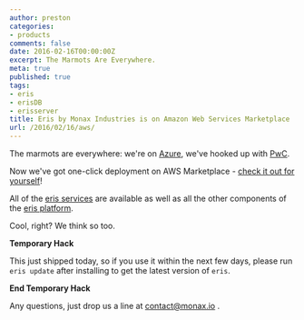 ```yaml
---
author: preston
categories:
- products
comments: false
date: 2016-02-16T00:00:00Z
excerpt: The Marmots Are Everywhere.
meta: true
published: true
tags:
- eris
- erisDB
- erisserver
title: Eris by Monax Industries is on Amazon Web Services Marketplace
url: /2016/02/16/aws/
---
```


The marmots are everywhere: we're on [Azure](/blog/2016/01/29/azure/), we've hooked up with [PwC](/blog/2016/01/28/pwc/). 

Now we've got one-click deployment on AWS Marketplace - [check it out for yourself](https://aws.amazon.com/marketplace/pp/B01BTB1EP8)! 

All of the [eris services](https://github.com/eris-ltd/eris-services) are available as well as all the other components of the [eris platform](/components/).

Cool, right? We think so too. 

**Temporary Hack**

This just shipped today, so if you use it within the next few days, please run `eris update` after installing to get the latest version of `eris`.

**End Temporary Hack**

Any questions, just drop us a line at contact@monax.io . 

